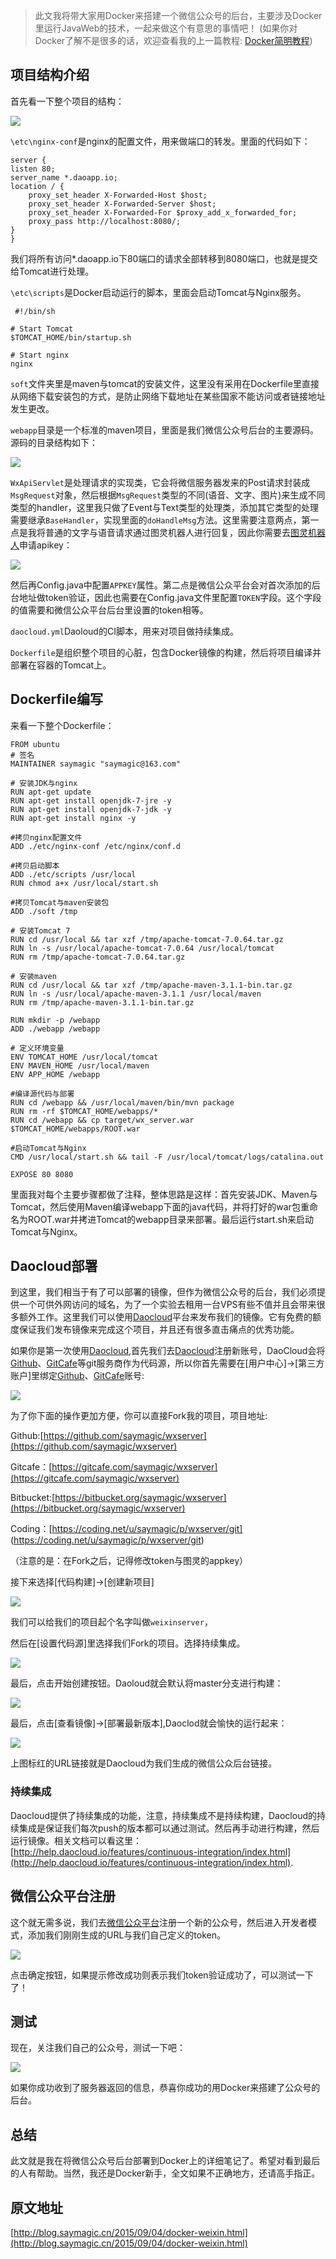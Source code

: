 > 此文我将带大家用Docker来搭建一个微信公众号的后台，主要涉及Docker里运行JavaWeb的技术，一起来做这个有意思的事情吧！
(如果你对Docker了解不是很多的话，欢迎查看我的上一篇教程: [Docker简明教程](http://blog.saymagic.cn/2015/06/01/learning-docker.html))

## 项目结构介绍
首先看一下整个项目的结构：

![](http://cdn.saymagic.cn/o_19uc583oo1oqj16ek15gf19i4659.png)

`\etc\nginx-conf`是nginx的配置文件，用来做端口的转发。里面的代码如下：

    server {
    listen 80;
    server_name *.daoapp.io;
    location / {
        proxy_set_header X-Forwarded-Host $host;
        proxy_set_header X-Forwarded-Server $host;
        proxy_set_header X-Forwarded-For $proxy_add_x_forwarded_for;
        proxy_pass http://localhost:8080/;
    }
    }

我们将所有访问*.daoapp.io下80端口的请求全部转移到8080端口，也就是提交给Tomcat进行处理。

`\etc\scripts`是Docker启动运行的脚本，里面会启动Tomcat与Nginx服务。

     #!/bin/sh
  
    # Start Tomcat
    $TOMCAT_HOME/bin/startup.sh

    # Start nginx
    nginx

`soft`文件夹里是maven与tomcat的安装文件，这里没有采用在Dockerfile里直接从网络下载安装包的方式，是防止网络下载地址在某些国家不能访问或者链接地址发生更改。

`webapp`目录是一个标准的maven项目，里面是我们微信公众号后台的主要源码。源码的目录结构如下：

![](http://cdn.saymagic.cn/o_19uc63k641h0t1b7j1u2t16vn674e.png)

`WxApiServlet`是处理请求的实现类，它会将微信服务器发来的Post请求封装成 `MsgRequest`对象，然后根据`MsgRequest`类型的不同(语音、文字、图片)来生成不同类型的handler，这里我只做了Event与Text类型的处理类，添加其它类型的处理需要继承`BaseHandler`，实现里面的`doHandleMsg`方法。这里需要注意两点，第一点是我将普通的文字与语音请求通过图灵机器人进行回复，因此你需要去[图灵机器人](http://www.tuling123.com/openapi/record.do?channel=14791)申请apikey：

![](http://cdn.saymagic.cn/o_19uc6geo1pgco0n1tj22no467o.png)

然后再Config.java中配置`APPKEY`属性。第二点是微信公众平台会对首次添加的后台地址做token验证，因此也需要在Config.java文件里配置`TOKEN`字段。这个字段的值需要和微信公众平台后台里设置的token相等。

`daocloud.yml`Daoloud的CI脚本，用来对项目做持续集成。

`Dockerfile`是组织整个项目的心脏，包含Docker镜像的构建，然后将项目编译并部署在容器的Tomcat上。 

## Dockerfile编写

来看一下整个Dockerfile：

    FROM ubuntu
    # 签名
    MAINTAINER saymagic "saymagic@163.com"

    # 安装JDK与nginx
    RUN apt-get update
    RUN apt-get install openjdk-7-jre -y
    RUN apt-get install openjdk-7-jdk -y
    RUN apt-get install nginx -y

    #拷贝nginx配置文件
    ADD ./etc/nginx-conf /etc/nginx/conf.d

    #拷贝启动脚本
    ADD ./etc/scripts /usr/local
    RUN chmod a+x /usr/local/start.sh

    #拷贝Tomcat与maven安装包
    ADD ./soft /tmp

    # 安装Tomcat 7
    RUN cd /usr/local && tar xzf /tmp/apache-tomcat-7.0.64.tar.gz
    RUN ln -s /usr/local/apache-tomcat-7.0.64 /usr/local/tomcat
    RUN rm /tmp/apache-tomcat-7.0.64.tar.gz

    # 安装maven
    RUN cd /usr/local && tar xzf /tmp/apache-maven-3.1.1-bin.tar.gz
    RUN ln -s /usr/local/apache-maven-3.1.1 /usr/local/maven
    RUN rm /tmp/apache-maven-3.1.1-bin.tar.gz

    RUN mkdir -p /webapp
    ADD ./webapp /webapp

    # 定义环境变量
    ENV TOMCAT_HOME /usr/local/tomcat
    ENV MAVEN_HOME /usr/local/maven
    ENV APP_HOME /webapp

    #编译源代码与部署
    RUN cd /webapp && /usr/local/maven/bin/mvn package 
    RUN rm -rf $TOMCAT_HOME/webapps/*
    RUN cd /webapp && cp target/wx_server.war $TOMCAT_HOME/webapps/ROOT.war

    #启动Tomcat与Nginx
    CMD /usr/local/start.sh && tail -F /usr/local/tomcat/logs/catalina.out

    EXPOSE 80 8080

里面我对每个主要步骤都做了注释，整体思路是这样：首先安装JDK、Maven与Tomcat，然后使用Maven编译webapp下面的java代码，并将打好的war包重命名为ROOT.war并拷进Tomcat的webapp目录来部署。最后运行start.sh来启动Tomcat与Nginx。

## Daocloud部署

到这里，我们相当于有了可以部署的镜像，但作为微信公众号的后台，我们必须提供一个可供外网访问的域名，为了一个实验去租用一台VPS有些不值并且会带来很多额外工作。这里我们可以使用[Daocloud]( https://account.daocloud.io/signup?invite_code=tqnulhtt2zsoh3p8npcu)平台来发布我们的镜像。它有免费的额度保证我们发布镜像来完成这个项目，并且还有很多直击痛点的优秀功能。

如果你是第一次使用[Daocloud]( https://account.daocloud.io/signup?invite_code=tqnulhtt2zsoh3p8npcu),首先我们去[Daocloud]( https://account.daocloud.io/signup?invite_code=tqnulhtt2zsoh3p8npcu)注册新账号，DaoCloud会将[Github](https://github.com/)、[GitCafe](http://gitcafe.com/signup?invited_by=saymagic)等git服务商作为代码源，所以你首先需要在[用户中心]->[第三方账户]里绑定[Github](https://github.com/)、[GitCafe](http://gitcafe.com/signup?invited_by=saymagic)账号:

![](http://cdn.saymagic.cn/o_19uc93ke11bpurl91smjrc91idbe.png)

为了你下面的操作更加方便，你可以直接Fork我的项目，项目地址:

Github:[https://github.com/saymagic/wxserver](https://github.com/saymagic/wxserver)

Gitcafe：[https://gitcafe.com/saymagic/wxserver](https://gitcafe.com/saymagic/wxserver)

Bitbucket:[https://bitbucket.org/saymagic/wxserver](https://bitbucket.org/saymagic/wxserver)

Coding：[https://coding.net/u/saymagic/p/wxserver/git]
(https://coding.net/u/saymagic/p/wxserver/git)

（注意的是：在Fork之后，记得修改token与图灵的appkey）

接下来选择[代码构建]->[创建新项目]

![](http://cdn.saymagic.cn/o_19uc8da8p8nh6kn1g3utv2110h9.png)

我们可以给我们的项目起个名字叫做`weixinserver`，

然后在[设置代码源]里选择我们Fork的项目。选择持续集成。

![](http://cdn.saymagic.cn/o_19uc9b72n1nmdf8q16jog2v1jagj.png)

最后，点击开始创建按钮。Daoloud就会默认将master分支进行构建：

![](http://cdn.saymagic.cn/o_19ucdb7omrbimq8jbp1fs81m1d9.png)

最后，点击[查看镜像]->[部署最新版本],Daoclod就会愉快的运行起来：

![](http://cdn.saymagic.cn/o_19ucebg3g1egd1vg95rr1vlts0pj.png)

上图标红的URL链接就是Daocloud为我们生成的微信公众后台链接。

### 持续集成

Daocloud提供了持续集成的功能，注意，持续集成不是持续构建，Daocloud的持续集成是保证我们每次push的版本都可以通过测试。然后再手动进行构建，然后运行镜像。相关文档可以看这里：[http://help.daocloud.io/features/continuous-integration/index.html](http://help.daocloud.io/features/continuous-integration/index.html).

## 微信公众平台注册

这个就无需多说，我们去[微信公众平台](https://mp.weixin.qq.com/)注册一个新的公众号，然后进入开发者模式，添加我们刚刚生成的URL与我们自己定义的token。

![](http://cdn.saymagic.cn/o_19ucfeqqchu6li98q5441sndj.png)

点击确定按钮，如果提示修改成功则表示我们token验证成功了，可以测试一下了！


## 测试

现在，关注我们自己的公众号，测试一下吧：

![](http://cdn.saymagic.cn/o_19ucf458d1vonmh314pn1ams1eo7e.png)

如果你成功收到了服务器返回的信息，恭喜你成功的用Docker来搭建了公众号的后台。

## 总结

此文就是我在将微信公众号后台部署到Docker上的详细笔记了。希望对看到最后的人有帮助。当然，我还是Docker新手，全文如果不正确地方，还请高手指正。

## 原文地址
[http://blog.saymagic.cn/2015/09/04/docker-weixin.html](http://blog.saymagic.cn/2015/09/04/docker-weixin.html)


